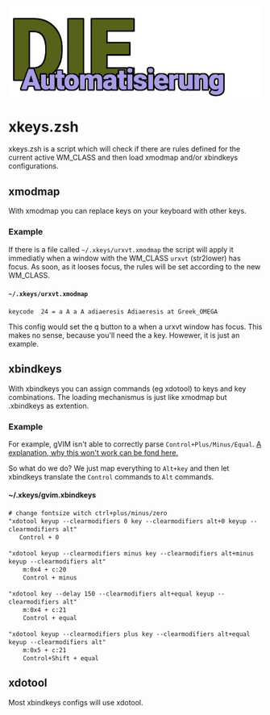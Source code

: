 ![DieAutomatisierung](images/logo_xkeys.zsh.png)

# xkeys.zsh
xkeys.zsh is a script which will check if there are rules defined for the current active WM_CLASS and then load xmodmap and/or xbindkeys configurations.

## xmodmap
With xmodmap you can replace keys on your keyboard with other keys.

### Example
If there is a file called `~/.xkeys/urxvt.xmodmap` the script will apply it immediatly when a window with the WM_CLASS `urxvt` (str2lower) has focus. As soon, as it looses focus, the rules will be set according to the new WM_CLASS.

#### `~/.xkeys/urxvt.xmodmap`
```xmodmap
keycode  24 = a A a A adiaeresis Adiaeresis at Greek_OMEGA
```
This config would set the q button to a when a urxvt window has focus. This makes no sense, because you'll need the a key. Howewer, it is just an example.

## xbindkeys
With xbindkeys you can assign commands (eg xdotool) to keys and key combinations. The loading mechanismus is just like xmodmap but .xbindkeys as extention.

### Example
For example, gVIM isn't able to correctly parse `Control+Plus/Minus/Equal`. [A explanation, why this won't work can be fond here.](https://groups.google.com/forum/#!topic/vim_dev/EZT_Q0YRmAM)

So what do we do? We just map everything to `Alt+key` and then let xbindkeys translate the `Control`  commands to `Alt` commands.

#### ~/.xkeys/gvim.xbindkeys
```xbindkeys
# change fontsize witch ctrl+plus/minus/zero
"xdotool keyup --clearmodifiers 0 key --clearmodifiers alt+0 keyup --clearmodifiers alt"
   Control + 0

"xdotool keyup --clearmodifiers minus key --clearmodifiers alt+minus keyup --clearmodifiers alt"
    m:0x4 + c:20
    Control + minus

"xdotool key --delay 150 --clearmodifiers alt+equal keyup --clearmodifiers alt"
    m:0x4 + c:21
    Control + equal

"xdotool keyup --clearmodifiers plus key --clearmodifiers alt+equal keyup --clearmodifiers alt"
    m:0x5 + c:21
    Control+Shift + equal
```

## xdotool
Most xbindkeys configs will use xdotool.
